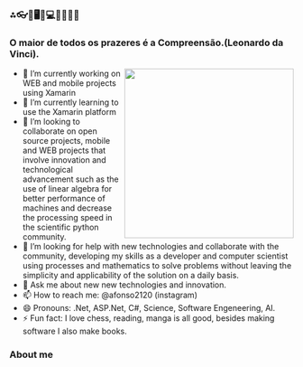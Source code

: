 ### ⁂👓🧮🖥👾💻📲📱🤖😎
### O maior de todos os prazeres é a Compreensão.(Leonardo da Vinci).

<img src="https://user-images.githubusercontent.com/6175226/90264801-05778b00-de28-11ea-8034-bb35cd0ed0db.gif" width="300" align="right">

- 🔭 I’m currently working on WEB and mobile projects using Xamarin
- 🌱 I’m currently learning to use the Xamarin platform
- 👯 I’m looking to collaborate on open source projects, mobile and WEB projects that involve innovation and technological advancement such as the use of linear algebra for better performance of machines and decrease the processing speed in the scientific python community.
- 🤔 I’m looking for help with new technologies and collaborate with the community, developing my skills as a developer and computer scientist using processes and mathematics to solve problems without leaving the simplicity and applicability of the solution on a daily basis.
- 💬 Ask me about new new technologies and innovation.
- 📫 How to reach me: @afonso2120 (instagram)
- 😄 Pronouns: .Net, ASP.Net, C#, Science, Software Engeneering, AI.
- ⚡ Fun fact: I love chess, reading, manga is all good, besides making software I also make books.

### About me
